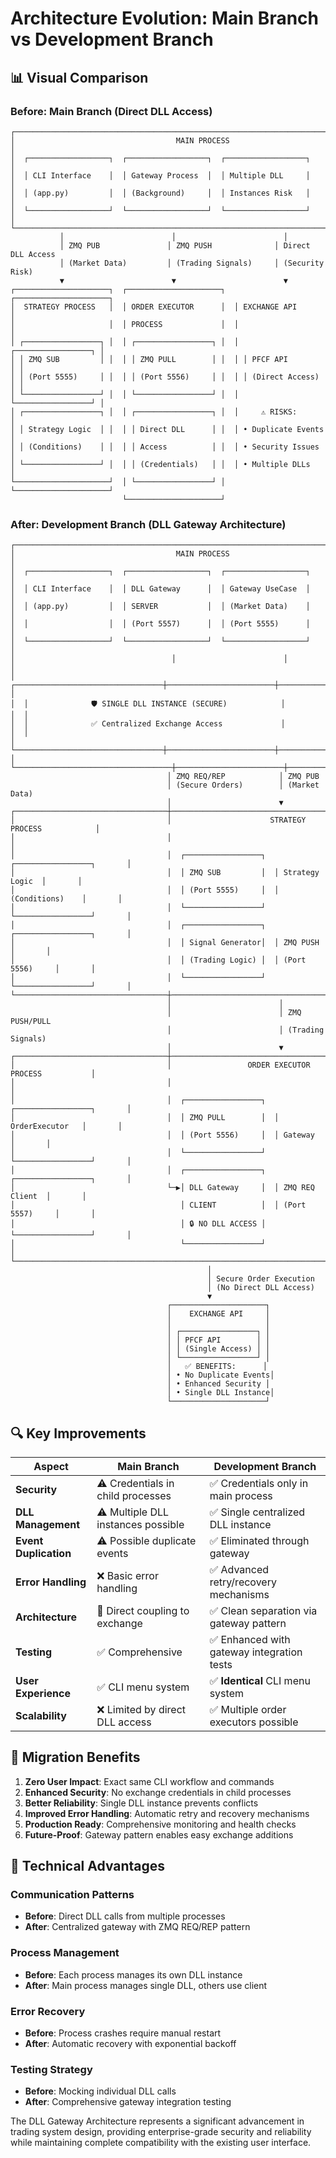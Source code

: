 # Architecture Evolution: Main Branch vs Development Branch

## 📊 Visual Comparison

### Before: Main Branch (Direct DLL Access)
```
┌─────────────────────────────────────────────────────────────────────────────────────┐
│                                    MAIN PROCESS                                        │
│  ┌──────────────────┐  ┌──────────────────┐  ┌──────────────────┐                    │
│  │ CLI Interface    │  │ Gateway Process  │  │ Multiple DLL     │                    │
│  │ (app.py)         │  │ (Background)     │  │ Instances Risk   │                    │
│  └──────────────────┘  └──────────────────┘  └──────────────────┘                    │
└─────────────────────────────────────────────────────────────────────────────────────┘
           │                        │                        │
           │ ZMQ PUB               │ ZMQ PUSH              │ Direct DLL Access
           │ (Market Data)         │ (Trading Signals)     │ (Security Risk)
           ▼                        ▼                        ▼
┌─────────────────────┐  ┌─────────────────────┐  ┌─────────────────────┐
│  STRATEGY PROCESS   │  │ ORDER EXECUTOR      │  │ EXCHANGE API        │
│                     │  │ PROCESS             │  │                     │
│ ┌─────────────────┐ │  │ ┌─────────────────┐ │  │ ┌─────────────────┐ │
│ │ ZMQ SUB         │ │  │ │ ZMQ PULL        │ │  │ │ PFCF API        │ │
│ │ (Port 5555)     │ │  │ │ (Port 5556)     │ │  │ │ (Direct Access) │ │
│ └─────────────────┘ │  │ └─────────────────┘ │  │ └─────────────────┘ │
│ ┌─────────────────┐ │  │ ┌─────────────────┐ │  │     ⚠️ RISKS:       │
│ │ Strategy Logic  │ │  │ │ Direct DLL      │ │  │ • Duplicate Events  │
│ │ (Conditions)    │ │  │ │ Access          │ │  │ • Security Issues   │
│ └─────────────────┘ │  │ │ (Credentials)   │ │  │ • Multiple DLLs     │
└─────────────────────┘  │ └─────────────────┘ │  └─────────────────────┘
                         └─────────────────────┘
```

### After: Development Branch (DLL Gateway Architecture)
```
┌─────────────────────────────────────────────────────────────────────────────────────┐
│                                    MAIN PROCESS                                        │
│  ┌──────────────────┐  ┌──────────────────┐  ┌──────────────────┐                    │
│  │ CLI Interface    │  │ DLL Gateway      │  │ Gateway UseCase  │                    │
│  │ (app.py)         │  │ SERVER           │  │ (Market Data)    │                    │
│  │                  │  │ (Port 5557)      │  │ (Port 5555)      │                    │
│  └──────────────────┘  └──────────────────┘  └──────────────────┘                    │
│                                   │                        │                         │
│  ┌─────────────────────────────────┼────────────────────────┼─────────────────────┐  │
│  │              🛡️ SINGLE DLL INSTANCE (SECURE)            │                     │  │
│  │              ✅ Centralized Exchange Access             │                     │  │
│  └─────────────────────────────────┼────────────────────────┼─────────────────────┘  │
└───────────────────────────────────┼────────────────────────┼─────────────────────────┘
                                   │ ZMQ REQ/REP            │ ZMQ PUB
                                   │ (Secure Orders)        │ (Market Data)
                                   │                        ▼
┌──────────────────────────────────┼─────────────────────────────────────────────────┐
│                                  │                      STRATEGY PROCESS            │
│                                  │                                                  │
│                                  │  ┌─────────────────┐  ┌─────────────────┐       │
│                                  │  │ ZMQ SUB         │  │ Strategy Logic  │       │
│                                  │  │ (Port 5555)     │  │ (Conditions)    │       │
│                                  │  └─────────────────┘  └─────────────────┘       │
│                                  │  ┌─────────────────┐  ┌─────────────────┐       │
│                                  │  │ Signal Generator│  │ ZMQ PUSH        │       │
│                                  │  │ (Trading Logic) │  │ (Port 5556)     │       │
│                                  │  └─────────────────┘  └─────────────────┘       │
└──────────────────────────────────┼─────────────────────────────────────────────────┘
                                   │                        │
                                   │                        │ ZMQ PUSH/PULL
                                   │                        │ (Trading Signals)
                                   │                        ▼
┌──────────────────────────────────┼─────────────────────────────────────────────────┐
│                                  │                 ORDER EXECUTOR PROCESS           │
│                                  │                                                  │
│                                  │  ┌─────────────────┐  ┌─────────────────┐       │
│                                  │  │ ZMQ PULL        │  │ OrderExecutor   │       │
│                                  │  │ (Port 5556)     │  │ Gateway         │       │
│                                  │  └─────────────────┘  └─────────────────┘       │
│                                  │  ┌─────────────────┐  ┌─────────────────┐       │
│                                  └─▶│ DLL Gateway     │  │ ZMQ REQ Client  │       │
│                                     │ CLIENT          │  │ (Port 5557)     │       │
│                                     │ 🔒 NO DLL ACCESS │  └─────────────────┘       │
│                                     └─────────────────┘                            │
└─────────────────────────────────────────────────────────────────────────────────────┘
                                            │
                                            │ Secure Order Execution
                                            │ (No Direct DLL Access)
                                            ▼
                                   ┌─────────────────────┐
                                   │    EXCHANGE API     │
                                   │                     │
                                   │ ┌─────────────────┐ │
                                   │ │ PFCF API        │ │
                                   │ │ (Single Access) │ │
                                   │ └─────────────────┘ │
                                   │   ✅ BENEFITS:      │
                                   │ • No Duplicate Events│
                                   │ • Enhanced Security │
                                   │ • Single DLL Instance│
                                   └─────────────────────┘
```

## 🔍 Key Improvements

| Aspect | Main Branch | Development Branch |
|--------|-------------|-------------------|
| **Security** | ⚠️ Credentials in child processes | ✅ Credentials only in main process |
| **DLL Management** | ⚠️ Multiple DLL instances possible | ✅ Single centralized DLL instance |
| **Event Duplication** | ⚠️ Possible duplicate events | ✅ Eliminated through gateway |
| **Error Handling** | ❌ Basic error handling | ✅ Advanced retry/recovery mechanisms |
| **Architecture** | 🔧 Direct coupling to exchange | ✅ Clean separation via gateway pattern |
| **Testing** | ✅ Comprehensive | ✅ Enhanced with gateway integration tests |
| **User Experience** | ✅ CLI menu system | ✅ **Identical** CLI menu system |
| **Scalability** | ❌ Limited by direct DLL access | ✅ Multiple order executors possible |

## 🚀 Migration Benefits

1. **Zero User Impact**: Exact same CLI workflow and commands
2. **Enhanced Security**: No exchange credentials in child processes  
3. **Better Reliability**: Single DLL instance prevents conflicts
4. **Improved Error Handling**: Automatic retry and recovery mechanisms
5. **Production Ready**: Comprehensive monitoring and health checks
6. **Future-Proof**: Gateway pattern enables easy exchange additions

## 🎯 Technical Advantages

### **Communication Patterns**
- **Before**: Direct DLL calls from multiple processes
- **After**: Centralized gateway with ZMQ REQ/REP pattern

### **Process Management** 
- **Before**: Each process manages its own DLL instance
- **After**: Main process manages single DLL, others use client

### **Error Recovery**
- **Before**: Process crashes require manual restart
- **After**: Automatic recovery with exponential backoff

### **Testing Strategy**
- **Before**: Mocking individual DLL calls
- **After**: Comprehensive gateway integration testing

The DLL Gateway Architecture represents a significant advancement in trading system design, providing enterprise-grade security and reliability while maintaining complete compatibility with the existing user interface.